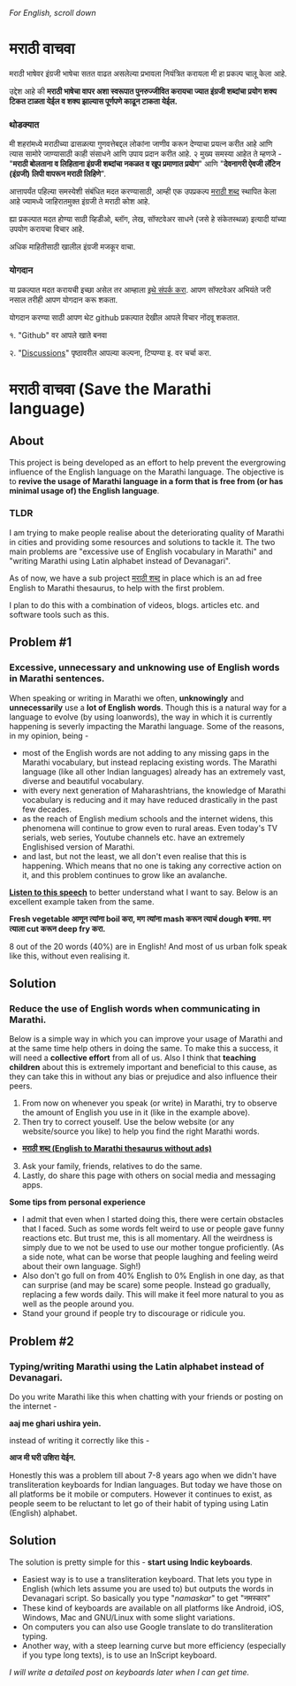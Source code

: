 *For English, scroll down*

# मराठी वाचवा

मराठी भाषेवर इंग्रजी भाषेचा सतत वाढत असलेल्या प्रभावला नियंत्रित करायला मी हा प्रकल्प चालू केला आहे.

उद्देश आहे की **मराठी भाषेचा वापर अशा स्वरूपात पुनरुज्जीवित करायचा ज्यात इंग्रजी शब्दांचा प्रयोग शक्य टिकत टाळता येईल
व शक्य झाल्यास पूर्णपणे काढून टाकता येईल.**

### थोडक्यात

मी शहरांमध्ये मराठीच्या ढासळत्या गुणवत्तेबद्दल लोकांना जाणीव करून देण्याचा प्रयत्न करीत आहे आणि त्यास सामोरे जाण्यासाठी काही संसाधने आणि उपाय प्रदान करीत आहे.
२ मुख्य समस्या आहेत ते म्हणजे - "**मराठी बोलताना व लिहिताना इंग्रजी शब्दांचा नकळत व खूप प्रमाणात प्रयोग**" आणि "**देवनागरी ऐवजी लॅटिन (इंग्रजी) लिपी वापरून मराठी लिहिणे**".

आत्तापर्यंत पहिल्या समस्येशी संबंधित मदत करण्यासाठी, आम्ही एक उपप्रकल्प [मराठी शब्द](https://mukta-strot.github.io/marathi-shabd/) स्थापित केला आहे ज्यामध्ये जाहिरातमुक्त इंग्रजी ते मराठी कोश आहे.

ह्या प्रकल्पात मदत होण्या साठी व्हिडीओ, ब्लॉग, लेख, सॉफ्टवेअर साधने (जसे हे संकेतस्थळ) इत्यादी यांच्या उपयोग करायचा विचार आहे. 

अधिक माहितीसाठी खालील इंग्रजी मजकूर वाचा.

### योगदान

या प्रकल्पात मदत करायची इच्छा असेल तर आम्हाला [इथे संपर्क करा](https://mukta-strot.github.io/#contact). आपण सॉफ्टवेअर अभियंते जरी नसाल तरीही आपण योगदान करू शकता.

योगदान करण्या साठी आपण थेट github प्रकल्पात देखील आपले विचार नोंदवू शकतात. 

१. "Github" वर आपले खाते बनवा 

२. "[Discussions](https://github.com/mukta-strot/marathi-vachva/discussions)" पृष्ठावरील आपल्या कल्पना, टिप्पण्या इ. वर चर्चा करा.


# मराठी वाचवा (Save the Marathi language)

## About

This project is being developed as an effort to help prevent the evergrowing
influence of the English language on the Marathi language.
The objective is to **revive the usage of Marathi language in a form that is
free from (or has minimal usage of) the English language**.

### TLDR

I am trying to make people realise about the deteriorating quality of Marathi
in cities and providing some resources and solutions to tackle it. The two main
problems are "excessive use of English vocabulary in Marathi" and "writing Marathi using
Latin alphabet instead of Devanagari".

As of now, we have a sub project [मराठी शब्द](https://mukta-strot.github.io/marathi-shabd/)
in place which is an ad free English to Marathi thesaurus, to help with the
first problem.

I plan to do this with a combination of videos, blogs. articles etc. and software tools
such as this.

## Problem #1

### Excessive, unnecessary and unknowing use of English words in Marathi sentences.

When speaking or writing in Marathi we often, **unknowingly** and
**unnecessarily** use a **lot of English words**.
Though this is a natural way for a language to evolve (by using loanwords), the 
way in which it is currently happening is severly impacting the Marathi language.
Some of the reasons, in my opinion, being -

- most of the English words are not adding to any missing gaps in the Marathi 
vocabulary, but instead replacing existing words. 
The Marathi language (like all other Indian languages) already has an extremely
vast, diverse and beautiful vocabulary.
- with every next generation of Maharashtrians, the knowledge of Marathi
  vocabulary is reducing and it may have reduced drastically in the past few decades.
- as the reach of English medium schools and the internet widens, this phenomena
  will continue to grow even to rural areas. Even today's TV serials, web
series, Youtube channels etc. have an extremely Englishised version of Marathi.
- and last, but not the least, we all don't even realise that this is happening.
  Which means that no one is taking any corrective action on it, and this
problem continues to grow like an avalanche.

[**Listen to this speech**](https://youtu.be/Jg7UUU8R_Dc) to better understand what I want to say.
Below is an excellent example taken from the same.

**Fresh vegetable आणून त्यांना boil करा, मग त्यांना mash करून त्याचं dough बनवा. मग त्याला cut करून deep fry करा.**

8 out of the 20 words (40%) are in English! And most of us urban folk speak like
this, without even realising it.

## Solution

### Reduce the use of English words when communicating in Marathi.

Below is a simple way in which you can improve your usage of Marathi and at the
same time help others in doing the same. To make this a success, it will need a
**collective effort** from all of us. Also I think that **teaching children** about
this is extremely important and beneficial to this cause, as they can take
this in without any bias or prejudice and also influence their peers.


1. From now on whenever you speak (or write) in Marathi, try to observe the amount of English
you use in it (like in the example above).
2. Then try to correct youself. Use the below website (or any website/source you like) to help
   you find the right Marathi words.
  - [**मराठी शब्द (English to Marathi thesaurus without ads)**](https://mukta-strot.github.io/marathi-shabd/)
3. Ask your family, friends, relatives to do the same.
4. Lastly, do share this page with others on social media and messaging apps.

**Some tips from personal experience**

- I admit that even when I started doing this, there were certain obstacles
that I faced. Such as some words felt weird to use or people gave funny reactions etc.
But trust me, this is all momentary. All the weirdness is simply due to we not
be used to use our mother tongue proficiently. (As a side note, what can be worse
that people laughing and feeling weird about their own language. Sigh!)
- Also don't go full on from 40% English to 0% English in one day, as that can
surprise (and may be scare) some people. Instead go gradually, replacing a few 
words daily. This will make it feel more natural to you as well as the people around you.
- Stand your ground if people try to discourage or ridicule you.


## Problem #2

### Typing/writing Marathi using the Latin alphabet instead of Devanagari. 

Do you write Marathi like this when chatting with your friends or posting
on the internet -

**aaj me ghari ushira yein.**

instead of writing it correctly like this -

**आज मी घरी उशिरा येईन.**

Honestly this was a problem till about 7-8 years ago when we didn't
have transliteration keyboards for Indian languages.
But today we have those on all platforms be it mobile or computers.
However it continues to exist, as people seem to be
reluctant to let go of their habit of typing using Latin (English) alphabet.

## Solution

The solution is pretty simple for this - **start using Indic keyboards**.

- Easiest way is to use a transliteration keyboard. That lets you type in
  English (which lets assume you are used to) but outputs the words in
Devanagari script. So basically you type "*namaskar*" to get "नमस्कार"
- These kind of keyboards are available on all platforms like Android, iOS,
  Windows, Mac and GNU/Linux with some slight variations.
- On computers you can also use Google translate to do transliteration typing.
- Another way, with a steep learning curve but more efficiency (especially if you
  type long texts), is to use an InScript keyboard.

*I will write a detailed post on keyboards later when I can get time.*
